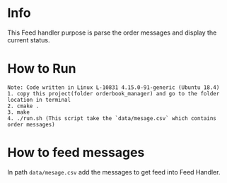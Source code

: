 # Info
This Feed handler purpose is parse the order messages and display the current status.

# How to Run
```
Note: Code written in Linux L-10831 4.15.0-91-generic (Ubuntu 18.4)
1. copy this project(folder orderbook_manager) and go to the folder location in terminal
2. cmake .
3. make
4. ./run.sh (This script take the `data/mesage.csv` which contains order messages)
```
# How to feed messages
In path `data/mesage.csv` add the messages to get feed into Feed Handler.
